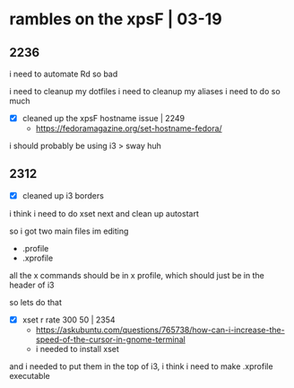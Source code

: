 # rambles on the xpsF | 03-19

## 2236

i need to automate Rd so bad

i need to cleanup my dotfiles
i need to cleanup my aliases
i need to do so much

- [x] cleaned up the xpsF hostname issue | 2249
  - https://fedoramagazine.org/set-hostname-fedora/

i should probably be using i3 > sway huh

## 2312

- [x] cleaned up i3 borders

i think i need to do xset next
and clean up autostart

so i got two main files im editing

- .profile
- .xprofile

all the x commands should be in x profile, 
which should just be in the header of i3

so lets do that

- [x] xset r rate 300 50 | 2354
  - https://askubuntu.com/questions/765738/how-can-i-increase-the-speed-of-the-cursor-in-gnome-terminal
  - i needed to install xset

and i needed to put them in the top of i3,
i think i need to make .xprofile executable








